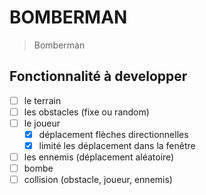 # BOMBERMAN

> Bomberman

## Fonctionnalité à developper

- [ ] le terrain
- [ ] les obstacles (fixe ou random)
- [ ] le joueur
  - [x] déplacement flèches directionnelles
  - [x] limité les déplacement dans la fenêtre
- [ ] les ennemis (déplacement aléatoire)
- [ ] bombe
- [ ] collision (obstacle, joueur, ennemis)
